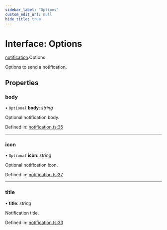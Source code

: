 ```yaml
---
sidebar_label: "Options"
custom_edit_url: null
hide_title: true
---
```


# Interface: Options

[notification](../modules/notification.md).Options

Options to send a notification.

## Properties

### body

• `Optional` **body**: *string*

Optional notification body.

Defined in: [notification.ts:35](https://github.com/tauri-apps/tauri/blob/3afef190/tooling/api/src/notification.ts#L35)

___

### icon

• `Optional` **icon**: *string*

Optional notification icon.

Defined in: [notification.ts:37](https://github.com/tauri-apps/tauri/blob/3afef190/tooling/api/src/notification.ts#L37)

___

### title

• **title**: *string*

Notification title.

Defined in: [notification.ts:33](https://github.com/tauri-apps/tauri/blob/3afef190/tooling/api/src/notification.ts#L33)
